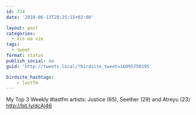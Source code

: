 ```yaml
---
id: 734
date: '2010-06-13T20:25:15+02:00'

layout: post
categories:
  - Vis ma vie
tags:
  - tweet
format: status
publish_social: no
guid: 'http://tweets.local/?birdsite_tweet=16095750195'

birdsite_hashtags:
    - lastfm
---
```


My Top 3 Weekly #lastfm artists: Justice (65), Seether (29) and Atreyu (23) http://bit.ly/dcAj46
